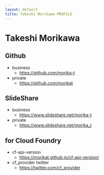 ```yaml
---
layout: default
title: Takeshi Morikawa PROFILE
---
```


# Takeshi Morikawa

## Github

* business
    * https://github.com/morika-t
* private
    * https://github.com/morikat

## SlideShare

* business
    * https://www.slideshare.net/morika-t
* private
    * https://www.slideshare.net/morika_t
    
## for Cloud Foundry

* cf-api-version
    * https://morikat.github.io/cf-api-version/
* cf_provider twitter
    * https://twitter.com/cf_provider
